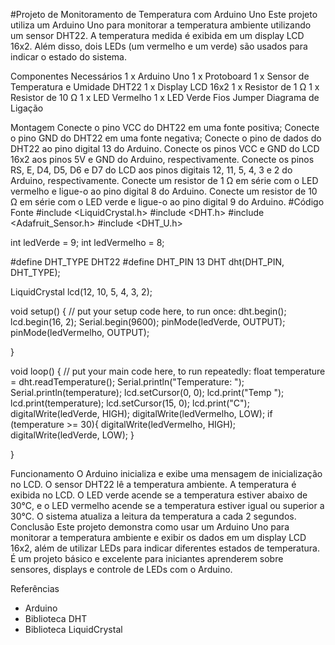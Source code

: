 #Projeto de Monitoramento de Temperatura com Arduino Uno
Este projeto utiliza um Arduino Uno para monitorar a temperatura ambiente utilizando um sensor DHT22. A temperatura medida é exibida em um display LCD 16x2. Além disso, dois LEDs (um vermelho e um verde) são usados para indicar o estado do sistema.

Componentes Necessários
1 x Arduino Uno
1 x Protoboard
1 x Sensor de Temperatura e Umidade DHT22
1 x Display LCD 16x2
1 x Resistor de 1 Ω
1 x Resistor de 10 Ω
1 x LED Vermelho
1 x LED Verde
Fios Jumper
Diagrama de Ligação

Montagem
Conecte o pino VCC do DHT22 em uma fonte positiva;
Conecte o pino GND do DHT22 em uma fonte negativa;
Conecte o pino de dados do DHT22 ao pino digital 13 do Arduino.
Conecte os pinos VCC e GND do LCD 16x2 aos pinos 5V e GND do Arduino, respectivamente.
Conecte os pinos RS, E, D4, D5, D6 e D7 do LCD aos pinos digitais 12, 11, 5, 4, 3 e 2 do Arduino, respectivamente.
Conecte um resistor de 1 Ω em série com o LED vermelho e ligue-o ao pino digital 8 do Arduino.
Conecte um resistor de 10 Ω em série com o LED verde e ligue-o ao pino digital 9 do Arduino.
#Código Fonte
#include <LiquidCrystal.h>
#include <DHT.h>
#include <Adafruit_Sensor.h> 
#include <DHT_U.h>


int ledVerde = 9;
int ledVermelho = 8;

#define DHT_TYPE      DHT22
#define DHT_PIN 13
DHT dht(DHT_PIN, DHT_TYPE);

LiquidCrystal lcd(12, 10, 5, 4, 3, 2);


void setup() {
  // put your setup code here, to run once:
  dht.begin();
  lcd.begin(16, 2);
  Serial.begin(9600);
  pinMode(ledVerde, OUTPUT);
  pinMode(ledVermelho, OUTPUT);

}

void loop() {
  // put your main code here, to run repeatedly:
  float temperature = dht.readTemperature();
  Serial.println("Temperature: ");
  Serial.println(temperature);
  lcd.setCursor(0, 0);
  lcd.print("Temp ");
  lcd.print(temperature);
  lcd.setCursor(15, 0);
  lcd.print("C");
  digitalWrite(ledVerde, HIGH);
  digitalWrite(ledVermelho, LOW);
  if (temperature >= 30){
    digitalWrite(ledVermelho, HIGH);
    digitalWrite(ledVerde, LOW);
  }

}

Funcionamento
O Arduino inicializa e exibe uma mensagem de inicialização no LCD.
O sensor DHT22 lê a temperatura ambiente.
A temperatura é exibida no LCD.
O LED verde acende se a temperatura estiver abaixo de 30°C, e o LED vermelho acende se a temperatura estiver igual ou superior a 30°C.
O sistema atualiza a leitura da temperatura a cada 2 segundos.
Conclusão
Este projeto demonstra como usar um Arduino Uno para monitorar a temperatura ambiente e exibir os dados em um display LCD 16x2, além de utilizar LEDs para indicar diferentes estados de temperatura. É um projeto básico e excelente para iniciantes aprenderem sobre sensores, displays e controle de LEDs com o Arduino.

Referências
- Arduino
- Biblioteca DHT
- Biblioteca LiquidCrystal
